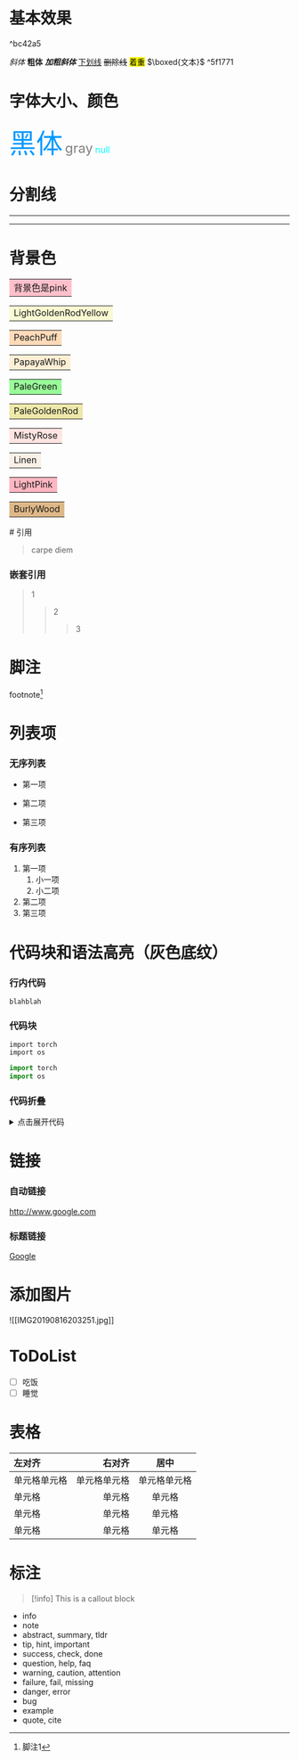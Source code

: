# 基本效果

^bc42a5

*斜体*
**粗体**
***加粗斜体***
<u>下划线</u>
~~删除线~~
<mark>着重</mark>
$\boxed{文本}$ ^5f1771
# 字体大小、颜色
<font color=#0099ff size=12 face="黑体">黑体</font>
<font color=gray size=5>gray</font>
<font color=#00ffff size=3>null</font>
# 分割线
---
***
# 背景色
<table><td bgcolor=pink> 
背景色是pink </table>

<table><td bgcolor=LightGoldenRodYellow> 
LightGoldenRodYellow </table>

<table><td bgcolor=PeachPuff> 
PeachPuff </table>

<table><td bgcolor=PapayaWhip> 
PapayaWhip </table>

<table><td bgcolor=PaleGreen> 
PaleGreen </table>

<table><td bgcolor=PaleGoldenRod> 
PaleGoldenRod </table>

<table><td bgcolor=MistyRose> 
MistyRose </table>

<table><td bgcolor=Linen> 
Linen </table>

<table><td bgcolor=LightPink> 
LightPink </table>

<table><td bgcolor=BurlyWood> 
BurlyWood </table>
# 引用

> carpe diem
### 嵌套引用

> 1
> > 2
> > > 3

# 脚注
footnote[^1] 


# 列表项
### 无序列表

+ 第一项
- 第二项
* 第三项
### 有序列表
1. 第一项
    1. 小一项
    2. 小二项
2. 第二项
3. 第三项

# 代码块和语法高亮（灰色底纹）
### 行内代码
`blahblah`
### 代码块
```
import torch
import os
```
```python
import torch
import os
```
### 代码折叠
<details>
    <summary>点击展开代码</summary>
    <pre><code>
    #include<stdio.h>
    int main(int argc, char **argv)
    {
        printf("hello world\n");
        return 0;
    }
    </code></pre>
    </details>

# 链接
### 自动链接
<http://www.google.com>
### 标题链接
[Google](http://www.google.com)

# 添加图片
![[IMG20190816203251.jpg]]

# ToDoList
- [ ] 吃饭
- [ ] 睡觉

# 表格
| 左对齐 | 右对齐 | 居中 |
| :-----| ----: | :----:|
| 单元格单元格 | 单元格单元格 | 单元格单元格 |
| 单元格 | 单元格 | 单元格 |
| 单元格 | 单元格 | 单元格 |
| 单元格 | 单元格 | 单元格 |

# 标注
>[!info]
This is a callout block

- info
- note
- abstract, summary, tldr
- tip, hint, important
- success, check, done
- question, help, faq
- warning, caution, attention
- failure, fail, missing
- danger, error
- bug
- example
- quote, cite

[^1]:脚注1